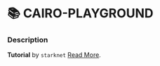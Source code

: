 # 📚 CAIRO-PLAYGROUND


### Description



**Tutorial** by `starknet` [Read More](https://www.cairo-lang.org/playground/).

